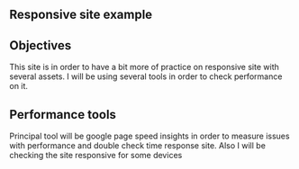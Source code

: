 ## Responsive site example

## Objectives

This site is in order to have a bit more of practice on responsive site with several assets. I will be using several tools in order to check performance on it.

## Performance tools

Principal tool will be google page speed insights in order to measure issues with performance and double check time response site. Also I will be checking the site responsive for some devices

